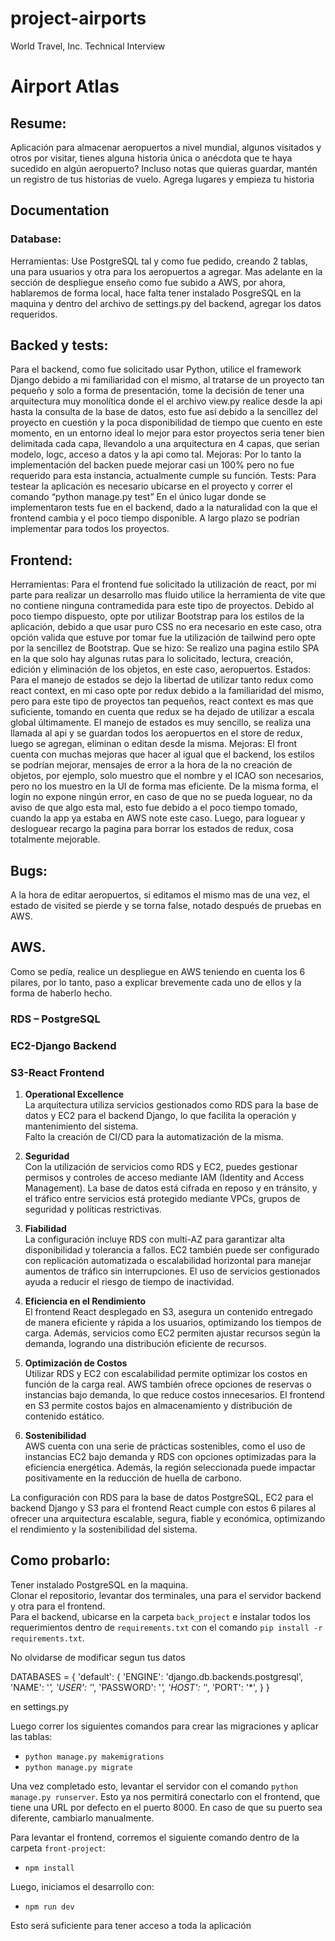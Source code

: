 # project-airports
World Travel, Inc. Technical Interview

# Airport Atlas

## Resume:
Aplicación para almacenar aeropuertos a nivel mundial, algunos visitados y otros por visitar, tienes alguna historia única o anécdota que te haya sucedido en algún aeropuerto? Incluso notas que quieras guardar, mantén un registro de tus historias de vuelo. Agrega lugares y empieza tu historia

## Documentation
### Database:
Herramientas:
Use PostgreSQL tal y como fue pedido, creando 2 tablas, una para usuarios y otra para los aeropuertos a agregar. Mas adelante en la sección de despliegue enseño como fue subido a AWS, por ahora, hablaremos de forma local, hace falta tener instalado PosgreSQL en la maquina y dentro del archivo de settings.py del backend, agregar los datos requeridos.

## Backed y tests:

Para el backend, como fue solicitado usar Python, utilice el framework Django debido a mi familiaridad con el mismo, al tratarse de un proyecto tan pequeño y solo a forma de presentación, tome la decisión de tener una arquitectura muy monolítica donde el el archivo view.py realice desde la api hasta la consulta de la base de datos, esto fue así debido a la sencillez del proyecto en cuestión y la poca disponibilidad de tiempo que cuento en este momento, en un entorno ideal lo mejor para estor proyectos seria tener bien delimitada cada capa, llevandolo a una arquitectura en 4 capas, que serian modelo, logc, acceso a datos y la api como tal.
Mejoras:
Por lo tanto la implementación del backen puede mejorar casi un 100% pero no fue requerido para esta instancia, actualmente cumple su función.
Tests:
Para testear la aplicación es necesario ubicarse en el proyecto y correr el comando 
“python manage.py test”
En el único lugar donde se implementaron tests fue en el backend, dado a la naturalidad con la que el frontend cambia y el poco tiempo disponible. A largo plazo se podrían implementar para todos los proyectos.

## Frontend:

Herramientas:
Para el frontend fue solicitado la utilización de react, por mi parte para realizar un desarrollo mas fluido utilice la herramienta de vite que no contiene ninguna contramedida para este tipo de proyectos. 
Debido al poco tiempo dispuesto, opte por utilizar Bootstrap para los estilos de la aplicación, debido a que usar puro CSS no era necesario en este caso, otra opción valida que estuve por tomar fue la utilización de tailwind pero opte por la sencillez de Bootstrap.
Que se hizo:
Se realizo una pagina estilo SPA en la que solo hay algunas rutas para lo solicitado, lectura, creación, edición y eliminación de los objetos, en este caso, aeropuertos.
Estados:
Para el manejo de estados se dejo la libertad de utilizar tanto redux como react context, en mi caso opte por redux debido a la familiaridad del mismo, pero para este tipo de proyectos tan pequeños, react context es mas que suficiente, tomando en cuenta que redux se ha dejado de utilizar a escala global últimamente.
El manejo de estados es muy sencillo, se realiza una llamada al api y se guardan todos los aeropuertos en el store de redux, luego se agregan, eliminan o editan desde la misma.
Mejoras:
El front cuenta con muchas mejoras que hacer al igual que el backend, los estilos se podrían mejorar, mensajes de error a la hora de la no creación de objetos, por ejemplo, solo muestro que el nombre y el ICAO son necesarios, pero no los muestro en la UI de forma mas eficiente. 
De la misma forma, el login no expone ningún error, en caso de que no se pueda loguear, no da aviso de que algo esta mal, esto fue debido a el poco tiempo tomado, cuando la app ya estaba en AWS note este caso. Luego, para loguear y desloguear recargo la pagina para borrar los estados de redux, cosa totalmente mejorable.

## Bugs:
A la hora de editar aeropuertos, si editamos el mismo mas de una vez, el estado de visited se pierde y se torna false, notado después de pruebas en AWS.

## AWS.
Como se pedía, realice un despliegue en AWS teniendo en cuenta los 6 pilares, por lo tanto, paso a explicar brevemente cada uno de ellos y la forma de haberlo hecho.
### RDS – PostgreSQL
### EC2-Django Backend
### S3-React Frontend
1. **Operational Excellence**  
La arquitectura utiliza servicios gestionados como RDS para la base de datos y EC2 para el backend Django, lo que facilita la operación y mantenimiento del sistema.  
Falto la creación de CI/CD para la automatización de la misma.

2. **Seguridad**  
Con la utilización de servicios como RDS y EC2, puedes gestionar permisos y controles de acceso mediante IAM (Identity and Access Management). La base de datos está cifrada en reposo y en tránsito, y el tráfico entre servicios está protegido mediante VPCs, grupos de seguridad y políticas restrictivas.

3. **Fiabilidad**  
La configuración incluye RDS con multi-AZ para garantizar alta disponibilidad y tolerancia a fallos. EC2 también puede ser configurado con replicación automatizada o escalabilidad horizontal para manejar aumentos de tráfico sin interrupciones. El uso de servicios gestionados ayuda a reducir el riesgo de tiempo de inactividad.

4. **Eficiencia en el Rendimiento**  
El frontend React desplegado en S3, asegura un contenido entregado de manera eficiente y rápida a los usuarios, optimizando los tiempos de carga. Además, servicios como EC2 permiten ajustar recursos según la demanda, logrando una distribución eficiente de recursos.

5. **Optimización de Costos**  
Utilizar RDS y EC2 con escalabilidad permite optimizar los costos en función de la carga real. AWS también ofrece opciones de reservas o instancias bajo demanda, lo que reduce costos innecesarios. El frontend en S3 permite costos bajos en almacenamiento y distribución de contenido estático.

6. **Sostenibilidad**  
AWS cuenta con una serie de prácticas sostenibles, como el uso de instancias EC2 bajo demanda y RDS con opciones optimizadas para la eficiencia energética. Además, la región seleccionada puede impactar positivamente en la reducción de huella de carbono.

La configuración con RDS para la base de datos PostgreSQL, EC2 para el backend Django y S3 para el frontend React cumple con estos 6 pilares al ofrecer una arquitectura escalable, segura, fiable y económica, optimizando el rendimiento y la sostenibilidad del sistema.

## Como probarlo:
Tener instalado PostgreSQL en la maquina.  
Clonar el repositorio, levantar dos terminales, una para el servidor backend y otra para el frontend.  
Para el backend, ubicarse en la carpeta `back_project` e instalar todos los requerimientos dentro de `requirements.txt` con el comando `pip install -r requirements.txt`.

No olvidarse de modificar segun tus datos 

DATABASES = {
    'default': {
        'ENGINE': 'django.db.backends.postgresql',
        'NAME': '*',
        'USER': '*',
        'PASSWORD': '*',
        'HOST': '*',
        'PORT': '*',
    }
}

en settings.py

Luego correr los siguientes comandos para crear las migraciones y aplicar las tablas:

- `python manage.py makemigrations`  
- `python manage.py migrate`

Una vez completado esto, levantar el servidor con el comando `python manage.py runserver`. Esto ya nos permitirá conectarlo con el frontend, que tiene una URL por defecto en el puerto 8000. En caso de que su puerto sea diferente, cambiarlo manualmente.

Para levantar el frontend, corremos el siguiente comando dentro de la carpeta `front-project`:

- `npm install`

Luego, iniciamos el desarrollo con:

- `npm run dev`

Esto será suficiente para tener acceso a toda la aplicación
